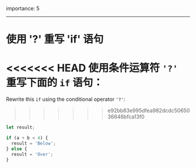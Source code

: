 importance: 5

---

# 使用 '?' 重写 'if' 语句

<<<<<<< HEAD
使用条件运算符 `'?'` 重写下面的 `if` 语句：
=======
Rewrite this `if` using the conditional operator `'?'`:
>>>>>>> e92bb83e995dfea982dcdc5065036646bfca13f0

```js
let result;

if (a + b < 4) {
  result = 'Below';
} else {
  result = 'Over';
}
```

